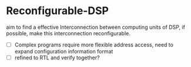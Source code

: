 # Reconfigurable-DSP
aim to find a effective Interconnection between computing units of DSP, if possible, make this interconnection reconfigurable.

- [ ] Complex programs require more flexible address access, need to expand configuration information format
- [ ] refined to RTL and verify together?
